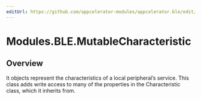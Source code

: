 ```yaml
---
editUrl: https://github.com/appcelerator-modules/appcelerator.ble/edit/master/apidoc/MutableCharacteristic.yml
---
```

# Modules.BLE.MutableCharacteristic

<TypeHeader/>

## Overview

It objects represent the characteristics of a local peripheral’s service. This class adds write access to many of the properties in the Characteristic class, which it inherits from.

<ApiDocs/>
